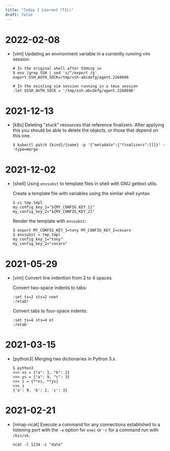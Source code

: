 ```yaml
---
title: "Today I Learned (TIL)"
draft: false
---
```

# 2022-02-08

* [vim] Updating an environment variable in a currently running vim session.

    ```
    # In the original shell after SSHing in
    $ env |grep SSH | sed 's/^/export /g'
    export SSH_AUTH_SOCK=/tmp/ssh-abcdefg/agent.2268696
    
    # In the existing vim session running in a tmux session
    :let $SSH_AUTH_SOCK = '/tmp/ssh-abcdefg/agent.2268696'
    ```

# 2021-12-13

* [k8s] Deleting "stuck" resources that reference finalizers.  After applying this
  you should be able to delete the objects, or those that depend on this one.
  
    ```
    $ kubectl patch {kind}/{name} -p '{"metadata":{"finalizers":[]}}' --type=merge
    ```

# 2021-12-02

* [shell] Using `envsubst` to template files in shell with GNU gettext utils.

    Create a template file with variables using the similar shell syntax:
    ```
    $ vi tmp.tmpl
    my_config_key_1="${MY_CONFIG_KEY_1}"
    my_config_key_2="${MY_CONFIG_KEY_2}"
    ```

    Render the template with `envsubst`:
    ```
    $ export MY_CONFIG_KEY_1=tony MY_CONFIG_KEY_2=cesaro
    $ envsubst < tmp.tmpl
    my_config_key_1="tony"
    my_config_key_2="cesaro"
    ```

# 2021-05-29

* [vim] Convert line indention from 2 to 4 spaces

    Convert two-space indents to tabs:

    ```
    :set ts=2 sts=2 noet
    :retab!
    ```

    Convert tabs to four-space indents:

    ```
    :set ts=4 sts=4 et
    :retab
    ```

# 2021-03-15

* [python3] Merging two dictionaries in Python 3.x.

    ```
    $ python3
    >>> xs = {"a": 1, "b": 2}
    >>> ys = {"a": 9, "c": 3}
    >>> z = {**xs, **ys}
    >>> z
    {'a': 9, 'b': 2, 'c': 3}
    ```

# 2021-02-21

* [nmap-ncat] Execute a command for any connections established to a listening
  port with the `-e` option for `exec` or `-c` for a command run with `/bin/sh`.

    ```
    ncat -l 1234 -c "date"
    ```

